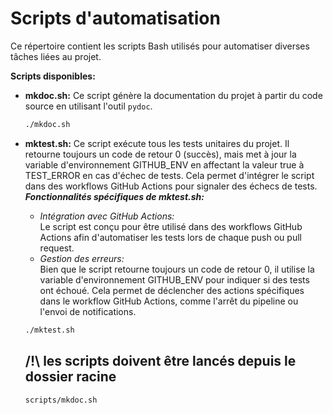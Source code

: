 # Scripts d'automatisation

Ce répertoire contient les scripts Bash utilisés pour automatiser diverses tâches liées au projet.

**Scripts disponibles:**

* **mkdoc.sh:** Ce script génère la documentation du projet à partir du code source en utilisant l'outil `pydoc`. 
  ```bash
  ./mkdoc.sh
  ```

* **mktest.sh:** Ce script exécute tous les tests unitaires du projet. Il retourne toujours un code de retour 0 (succès), mais met à jour la variable d'environnement GITHUB_ENV en affectant la valeur true à TEST_ERROR en cas d'échec de tests. Cela permet d'intégrer le script dans des workflows GitHub Actions pour signaler des échecs de tests. \
***Fonctionnalités spécifiques de mktest.sh:***
    * *Intégration avec GitHub Actions:* \
    Le script est conçu pour être utilisé dans des workflows GitHub Actions afin d'automatiser les tests lors de chaque push ou pull request.
    * *Gestion des erreurs:* \
    Bien que le script retourne toujours un code de retour 0, il utilise la variable d'environnement GITHUB_ENV pour indiquer si des tests ont échoué. Cela permet de déclencher des actions spécifiques dans le workflow GitHub Actions, comme l'arrêt du pipeline ou l'envoi de notifications.
  ```bash
  ./mktest.sh
  ```

  ## /!\ les scripts doivent être lancés depuis le dossier racine
  ```bash
  scripts/mkdoc.sh
  ```
